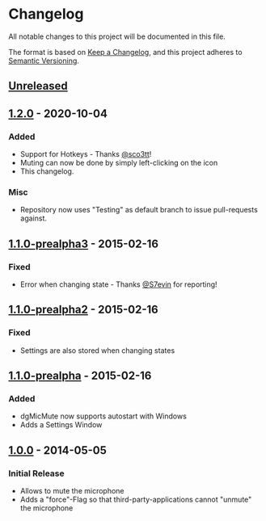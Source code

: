 # Changelog
All notable changes to this project will be documented in this file.

The format is based on [Keep a Changelog](https://keepachangelog.com/en/1.0.0/),
and this project adheres to [Semantic Versioning](https://semver.org/spec/v2.0.0.html).

## [Unreleased]

## [1.2.0] - 2020-10-04
### Added
- Support for Hotkeys - Thanks [@sco3tt](https://github.com/sco3tt)!
- Muting can now be done by simply left-clicking on the icon
- This changelog.

### Misc
- Repository now uses "Testing" as default branch to issue pull-requests against.

## [1.1.0-prealpha3] - 2015-02-16
### Fixed
- Error when changing state - Thanks [@S7evin](https://github.com/S7evin) for reporting!

## [1.1.0-prealpha2] - 2015-02-16
### Fixed
- Settings are also stored when changing states

## [1.1.0-prealpha] - 2015-02-16
### Added
- dgMicMute now supports autostart with Windows
- Adds a Settings Window

## [1.0.0] - 2014-05-05
### Initial Release
- Allows to mute the microphone
- Adds a "force"-Flag so that third-party-applications cannot "unmute" the microphone

[Unreleased]: https://github.com/olivierlacan/keep-a-changelog/compare/1.2.0...HEAD
[1.2.0]: https://github.com/DanielGilbert/dgMicMute/compare/1.1-prealpha3...1.2.0
[1.1.0-prealpha3]: https://github.com/DanielGilbert/dgMicMute/compare/1.1-prealpha2...1.1-prealpha3
[1.1.0-prealpha2]: https://github.com/DanielGilbert/dgMicMute/compare/1.1-prealpha...1.1-prealpha2
[1.1.0-prealpha]: https://github.com/DanielGilbert/dgMicMute/compare/1.0...1.1-prealpha
[1.0.0]: https://github.com/DanielGilbert/dgMicMute/releases/tag/1.0